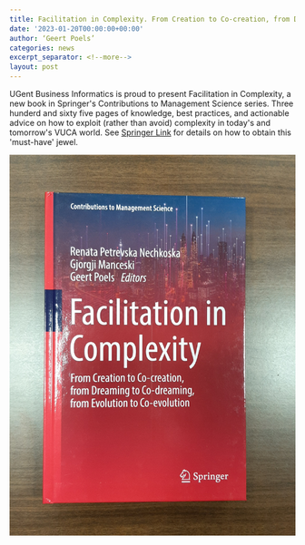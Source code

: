 ```yaml
---
title: Facilitation in Complexity. From Creation to Co-creation, from Dreaming to Co-dreaming, from Evolution to Co-evolution
date: '2023-01-20T00:00:00+00:00'
author: ‘Geert Poels’
categories: news
excerpt_separator: <!--more-->
layout: post
---
```


UGent Business Informatics is proud to present Facilitation in Complexity, a new book in Springer's Contributions to Management Science series. Three hunderd and sixty five pages of knowledge, best practices, and actionable advice on how to exploit (rather than avoid) complexity in today's and tomorrow's VUCA world. See [Springer Link](https://link.springer.com/book/10.1007/978-3-031-11065-8) for details on how to obtain this 'must-have' jewel.

![](/uploads/FacilitationInComplexity.png)
<!--more-->
